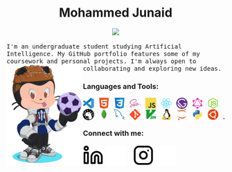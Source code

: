 <h1 align="center">Mohammed Junaid</h1>
<p align="center">

  
  
<p align="center">
  <img src="https://readme-typing-svg.demolab.com?font=Fira+Code&pause=1000&color=F79574&center=true&width=435&lines=AI%2FML+Developer;UI%2FUX+Designer+;Always+learning+new+things">
</p>

<samp>
I'm an undergraduate student studying Artificial Intelligence. My GitHub portfolio features some of my coursework and personal projects.
I'm always open to collaborating and exploring new ideas.
</samp>




<img align="left" width="35%" src="https://raw.githubusercontent.com/BenjaminMichaelis/BenjaminMichaelis/main/Images/Octocat-nobkg.png">




### Languages and Tools:

<img align="left" alt="Visual Studio Code" width="26px" src="img/vscode/vscode-original.svg" style="padding-right:10px;" />
<img align="left" alt="HTML5" width="26px" src="img/html5/html5-original.svg" style="padding-right:10px;" />
<img align="left" alt="CSS3" width="26px" src="img/css3/css3-original.svg" style="padding-right:10px;" />
<img align="left" alt="Sass" width="26px" src="img/sass/sass-original.svg" style="padding-right:10px;" />
<img align="left" alt="JavaScript" width="26px" src="img/javascript/javascript-original.svg" style="padding-right:10px;" />
<img align="left" alt="React" width="26px" src="img/react/react-original.svg" style="padding-right:10px;" />
<img align="left" alt="Gatsby" width="26px" src="img/gatsby/gatsby-original.svg" style="padding-right:10px;" />
<img align="left" alt="GraphQL" width="26px" src="img/graphql/graphql-plain.svg" style="padding-right:10px;" />
<img align="left" alt="Node.js" width="26px" src="img/nodejs/nodejs-original.svg" style="padding-right:10px;" />
<img align="left" alt="Deno" width="26px" src="./img/deno-light.svg" style="padding-right:10px;" />
<img align="left" alt="MongoDB" width="26px" src="img/mongodb/mongodb-original.svg" style="padding-right:10px;" />
<img align="left" alt="MySQL" width="26px" src="img/mysql/mysql-original.svg" style="padding-right:10px;" />
<img align="left" alt="Git" width="26px" src="img/git/git-original.svg" style="padding-right:10px;" />
<img align="left" alt="Vim" width="26px" src="img/vim/vim-plain.svg" style="padding-right:10px;" />
<img align="left" alt="Linux" width="26px" src="img/linux/linux-original.svg" style="padding-right:10px;" />
<img align="left" alt="Jupyter" width="26px" src="img/jupyter/jupyter-original.svg" style="padding-right:10px;" />
<img align="left" alt="Python" width="26px" src="img/python/python-original.svg" style="padding-right:10px;" />
<img align="left" alt="Ubuntu" width="26px" src="img/ubuntu/ubuntu-plain.svg" style="padding-right:10px;" />



<br />
<br />

---


### Connect with me:

[![website](./img/linkedin-light.svg)](https://www.linkedin.com/in/junaid-mohammed-03928018a/#gh-light-mode-only)
[![website](./img/linkedin-dark.svg)](https://www.linkedin.com/in/junaid-mohammed-03928018a/#gh-dark-mode-only)
&nbsp;&nbsp;
[![website](./img/instagram-light.svg)](https://www.instagram.com/alwaysbekinderthanyoufeel_#gh-light-mode-only)
[![website](./img/instagram-dark.svg)](https://www.instagram.com/alwaysbekinderthanyoufeel_#gh-dark-mode-only)


